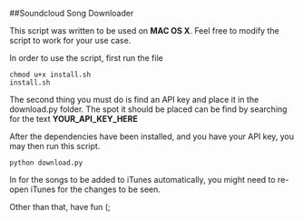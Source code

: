 ##Soundcloud Song Downloader

This script was written to be used on __MAC OS X__. Feel free to modify the script to work for your use case.

In order to use the script, first run the file

    chmod u+x install.sh
    install.sh

The second thing you must do is find an API key and place it in the download.py folder. The spot it should be placed can be find by searching for the text __YOUR_API_KEY_HERE__

After the dependencies have been installed, and you have your API key, you may then run this script.

    python download.py

In for the songs to be added to iTunes automatically, you might need to re-open iTunes for the changes to be seen.

Other than that, have fun (;
